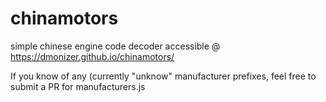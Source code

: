 # chinamotors

simple chinese engine code decoder accessible @ https://dmonizer.github.io/chinamotors/

If you know of any (currently "unknow" manufacturer prefixes, feel free to submit a PR for manufacturers.js
